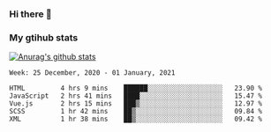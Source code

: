 ### Hi there 👋

### My gtihub stats

[![Anurag's github stats](https://github-readme-stats.vercel.app/api?username=gaozhidong)](https://github.com/gaozhidong/github-readme-stats)

<!--START_SECTION:waka-->
```text
Week: 25 December, 2020 - 01 January, 2021

HTML         4 hrs 9 mins    ██████░░░░░░░░░░░░░░░░░░░   23.90 % 
JavaScript   2 hrs 41 mins   ████░░░░░░░░░░░░░░░░░░░░░   15.47 % 
Vue.js       2 hrs 15 mins   ███▒░░░░░░░░░░░░░░░░░░░░░   12.97 % 
SCSS         1 hr 42 mins    ██▒░░░░░░░░░░░░░░░░░░░░░░   09.84 % 
XML          1 hr 38 mins    ██▒░░░░░░░░░░░░░░░░░░░░░░   09.42 % 
```
<!--END_SECTION:waka-->